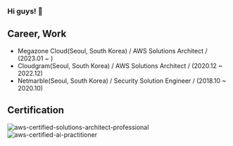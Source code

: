 ### Hi guys! 👋

## Career, Work
- Megazone Cloud(Seoul, South Korea) / AWS Solutions Architect / (2023.01 ~ )
- Cloudgram(Seoul, South Korea) / AWS Solutions Architect / (2020.12 ~ 2022.12)
- Netmarble(Seoul, South Korea) / Security Solution Engineer / (2018.10 ~ 2020.10)

## Certification
![aws-certified-solutions-architect-professional](https://github.com/user-attachments/assets/6aee5b22-2ef3-4ea2-98ff-2891b92a512d)
![aws-certified-ai-practitioner](https://github.com/user-attachments/assets/e2273807-f42d-492a-9b50-05793eed9b04)
